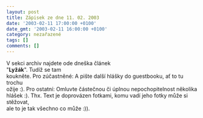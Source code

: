 ```yaml
---
layout: post
title: Zápisek ze dne 11. 02. 2003
date: '2003-02-11 17:00:00 +0100'
date_gmt: '2003-02-11 16:00:00 +0100'
category: nezařazené
tags: []
comments: []
---
```

<p>V sekci archiv najdete ode dneška článek<br />
&quot;<span style="font-weight:bold">Lyžák</span>&quot;. Tudíž se tam<br />
koukněte. Pro zúčastněné: A pište další hlášky do guestbooku, ať to tu trochu<br />
ožije :). Pro ostatní: Omluvte částečnou či úplnou nepochopitelnost několika<br />
hlášek :). Thx. Text je doprovázen fotkami, komu vadí jeho fotky může si stěžovat,<br />
ale to je tak všechno co může :)). </p>
